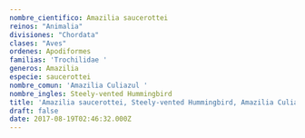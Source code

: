 ```yaml
---
nombre_cientifico: Amazilia saucerottei
reinos: "Animalia"
divisiones: "Chordata"
clases: "Aves"
ordenes: Apodiformes
familias: 'Trochilidae '
generos: Amazilia
especie: saucerottei
nombre_comun: 'Amazilia Culiazul '
nombre_ingles: Steely-vented Hummingbird
title: 'Amazilia saucerottei, Steely-vented Hummingbird, Amazilia Culiazul '
draft: false
date: 2017-08-19T02:46:32.000Z
---
```


